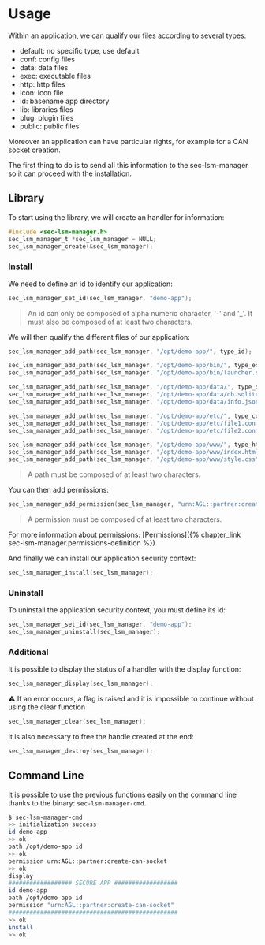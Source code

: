 # Usage

Within an application, we can qualify our files according to several types:

- default: no specific type, use default
- conf:    config files
- data:    data files
- exec:    executable files
- http:    http files
- icon:    icon file
- id:      basename app directory
- lib:     libraries files
- plug:    plugin files
- public:  public files

Moreover an application can have particular rights, for example for a CAN socket creation.

The first thing to do is to send all this information to the sec-lsm-manager
so it can proceed with the installation.

## Library

To start using the library, we will create an handler for information:

```c
#include <sec-lsm-manager.h>
sec_lsm_manager_t *sec_lsm_manager = NULL;
sec_lsm_manager_create(&sec_lsm_manager);
```

### Install

We need to define an id to identify our application:

```c
sec_lsm_manager_set_id(sec_lsm_manager, "demo-app");
```

> An id can only be composed of alpha numeric character, '-' and '_'. It must also be composed of at least two characters.

We will then qualify the different files of our application:

```c
sec_lsm_manager_add_path(sec_lsm_manager, "/opt/demo-app/", type_id);

sec_lsm_manager_add_path(sec_lsm_manager, "/opt/demo-app/bin/", type_exec);
sec_lsm_manager_add_path(sec_lsm_manager, "/opt/demo-app/bin/launcher.sh", type_exec);

sec_lsm_manager_add_path(sec_lsm_manager, "/opt/demo-app/data/", type_data);
sec_lsm_manager_add_path(sec_lsm_manager, "/opt/demo-app/data/db.sqlite", type_data);
sec_lsm_manager_add_path(sec_lsm_manager, "/opt/demo-app/data/info.json", type_data);

sec_lsm_manager_add_path(sec_lsm_manager, "/opt/demo-app/etc/", type_conf);
sec_lsm_manager_add_path(sec_lsm_manager, "/opt/demo-app/etc/file1.conf", type_conf);
sec_lsm_manager_add_path(sec_lsm_manager, "/opt/demo-app/etc/file2.config", type_conf);

sec_lsm_manager_add_path(sec_lsm_manager, "/opt/demo-app/www/", type_http);
sec_lsm_manager_add_path(sec_lsm_manager, "/opt/demo-app/www/index.html", type_http);
sec_lsm_manager_add_path(sec_lsm_manager, "/opt/demo-app/www/style.css", type_http);
```

> A path must be composed of at least two characters.

You can then add permissions:

```c
sec_lsm_manager_add_permission(sec_lsm_manager, "urn:AGL::partner:create-can-socket");
```

> A permission must be composed of at least two characters.

For more information about permissions: [Permissions]({% chapter_link sec-lsm-manager.permissions-definition %})

And finally we can install our application security context:

```c
sec_lsm_manager_install(sec_lsm_manager);
```

### Uninstall

To uninstall the application security context, you must define its id:

```c
sec_lsm_manager_set_id(sec_lsm_manager, "demo-app");
sec_lsm_manager_uninstall(sec_lsm_manager);
```

### Additional

It is possible to display the status of a handler with the display function:

```c
sec_lsm_manager_display(sec_lsm_manager);
```

⚠️ If an error occurs, a flag is raised and it is impossible to continue without using the clear function

```c
sec_lsm_manager_clear(sec_lsm_manager);
```

It is also necessary to free the handle created at the end:

```c
sec_lsm_manager_destroy(sec_lsm_manager);
```

## Command Line

It is possible to use the previous functions easily on the command line
thanks to the binary: `sec-lsm-manager-cmd`.

```bash
$ sec-lsm-manager-cmd
>> initialization success
id demo-app
>> ok
path /opt/demo-app id
>> ok
permission urn:AGL::partner:create-can-socket
>> ok
display
################## SECURE APP ##################
id demo-app
path /opt/demo-app id
permission "urn:AGL::partner:create-can-socket"
################################################
>> ok
install
>> ok
```
